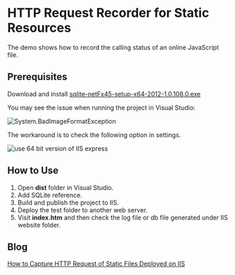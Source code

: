 # HTTP Request Recorder for Static Resources
The demo shows how to record the calling status of an online JavaScript file.

## Prerequisites
Download and install [sqlite-netFx45-setup-x64-2012-1.0.108.0.exe](http://system.data.sqlite.org/index.html/doc/trunk/www/downloads.wiki) 
    
You may see the issue when running the project in Visual Studio:

![System.BadImageFormatException](http://www.codepool.biz/wp-content/uploads/2018/04/sqlite-BadImageFormatException.PNG)

The workaround is to check the following option in settings.

![use 64 bit version of IIS express](http://www.codepool.biz/wp-content/uploads/2018/04/iis-64bit.PNG)

## How to Use
1. Open **dist** folder in Visual Studio.
2. Add SQLite reference.
3. Build and publish the project to IIS.
4. Deploy the test folder to another web server.
5. Visit **index.htm** and then check the log file or db file generated under IIS website folder.

## Blog
[How to Capture HTTP Request of Static Files Deployed on IIS](http://www.codepool.biz/capture-http-request-static-files-iis.html)
